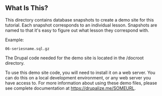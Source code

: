 ## What Is This?

This directory contains database snapshots to create a demo site for this tutorial. Each snapshot corresponds to an individual lesson. Snapshots are named to that it's easy to figure out what lesson they correspond with.

Example:

`06-seriesname.sql.gz`

The Drupal code needed for the demo site is located in the /docroot directory.

To use this demo site code, you will need to install it on a web server. You can do this on a local development environment, or any web server you have access to. For more information about using these demo files, please see complete documentation at https://drupalize.me/SOMEURL.
